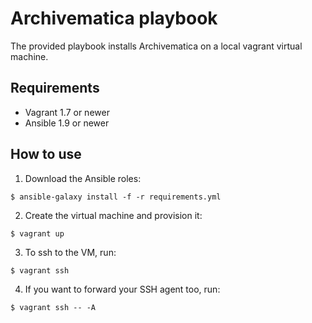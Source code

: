 # Archivematica playbook

The provided playbook installs Archivematica on a local vagrant virtual machine.

## Requirements

- Vagrant 1.7 or newer
- Ansible 1.9 or newer

## How to use

1. Download the Ansible roles:
  ```
  $ ansible-galaxy install -f -r requirements.yml
  ```

2. Create the virtual machine and provision it:
  ```
  $ vagrant up
  ```

3. To ssh to the VM, run:
  ```
  $ vagrant ssh
  ```

4. If you want to forward your SSH agent too, run:
  ```
  $ vagrant ssh -- -A
  ```
